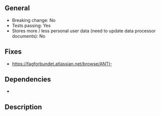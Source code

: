 ## General
- Breaking change: No
- Tests passing: Yes
- Stores more / less personal user data (need to update data processor documents): No

## Fixes
<!-- Please refer to the Jira tasks this PR is solving: -->
- https://fagforbundet.atlassian.net/browse/ANTI-

## Dependencies
<!-- If this PR is dependent on other PRs, please refer to what PR(s): -->
- <!-- - #GITHUB_ID -->

## Description
